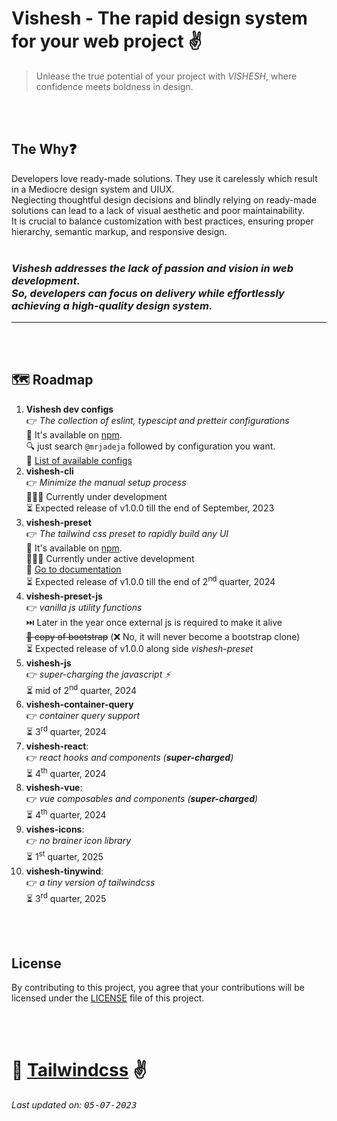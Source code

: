 # **Vishesh** - The rapid design system for your web project ✌

> Unlease the true potential of your project with _VISHESH_, where confidence meets boldness in design. <br>

<br><br>

## The Why❓

Developers love ready-made solutions. They use it carelessly which result in a Mediocre design system and UIUX. <br>
Neglecting thoughtful design decisions and blindly relying on ready-made solutions can lead to a lack of visual aesthetic and poor maintainability.<br>
It is crucial to balance customization with best practices, ensuring proper hierarchy, semantic markup, and responsive design.<br><br>

### _Vishesh addresses the lack of passion and vision in web development.<br>So, developers can focus on delivery while effortlessly achieving a high-quality design system._ <br>

---

<br><br>

## 🗺️ Roadmap

1. **Vishesh dev configs** <br>
   👉 _The collection of eslint, typescipt and pretteir configurations_ <br>
   📲 It's available on [npm][npm]. <br>
   🔍 just search `@mrjadeja` followed by configuration you want. <br>
   📜 [List of available configs][list-of-dev-configs]
2. **vishesh-cli** <br>
   👉 _Minimize the manual setup process_ <br>
   👨🏻‍💻 Currently under development <br>
   ⏳ Expected release of v1.0.0 till the end of September, 2023 <br>
3. **vishesh-preset** <br>
   👉 _The tailwind css preset to rapidly build any UI_ <br>
   📲 It's available on [npm][vishesh-preset-npm]. <br>
   👨🏻‍💻 Currently under active development <br>
   📜 [Go to documentation][vishesh-preset] <br>
   ⏳ Expected release of v1.0.0 till the end of 2<sup>nd</sup> quarter, 2024 <br>
4. **vishesh-preset-js** <br>
   👉 _vanilla js utility functions_ <br>
   ⏭️ Later in the year once external js is required to make it alive <br>
   ~~🤔 copy of bootstrap~~ (❌ No, it will never become a bootstrap clone) <br>
   ⏳ Expected release of v1.0.0 along side _vishesh-preset_
5. **vishesh-js** <br>
   👉 _super-charging the javascript ⚡_ <br>
   ⏳ mid of 2<sup>nd</sup> quarter, 2024 <br>
6. **vishesh-container-query** <br>
   👉 _container query support_ <br>
   ⏳ 3<sup>rd</sup> quarter, 2024
7. **vishesh-react**: <br>
   👉 _react hooks and components (**super-charged**)_ <br>
   ⏳ 4<sup>th</sup> quarter, 2024
8. **vishesh-vue**: <br>
   👉 _vue composables and components (**super-charged**)_ <br>
   ⏳ 4<sup>th</sup> quarter, 2024
9. **vishes-icons**: <br>
   👉 _no brainer icon library_ <br>
   ⏳ 1<sup>st</sup> quarter, 2025
10. **vishesh-tinywind**: <br>
    👉 _a tiny version of tailwindcss_ <br>
    ⏳ 3<sup>rd</sup> quarter, 2025

<br><br>

## License

By contributing to this project, you agree that your contributions will be licensed under the [LICENSE][license] file of this project.

<br><br>

# 💖 [Tailwindcss][tailwind] ✌️

_Last updated on: <kbd>05-07-2023</kbd>_

[npm]: https://www.npmjs.com/ "NPM website"
[vishesh-preset-npm]: https://npmjs.com/package/@mrjadeja/vishesh-preset "Vishesh preset on npm registry"
[list-of-dev-configs]: https://github.com/mrjadeja/vishesh/tree/main/src/packages/dev "List of vishesh dev configurations"
[vishesh-preset]: https://github.com/mrjadeja/vishesh/blob/main/src/packages/preset/README.md "Vishesh - tailwind css preset"
[license]: https://github.com/mrjadeja/vishesh/blob/main/LICENSE "License"
[tailwind]: https://tailwindcss.com "Tailwindcss"
